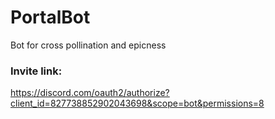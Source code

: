 # PortalBot
 Bot for cross pollination and epicness

### Invite link:
https://discord.com/oauth2/authorize?client_id=827738852902043698&scope=bot&permissions=8
